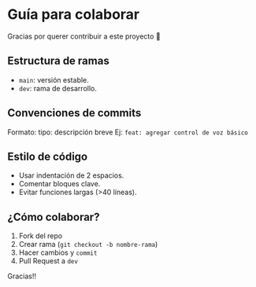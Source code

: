 # Guía para colaborar

Gracias por querer contribuir a este proyecto 🎉

## Estructura de ramas
- `main`: versión estable.
- `dev`: rama de desarrollo.

## Convenciones de commits
Formato: tipo: descripción breve
Ej: `feat: agregar control de voz básico`

## Estilo de código
- Usar indentación de 2 espacios.
- Comentar bloques clave.
- Evitar funciones largas (>40 líneas).

## ¿Cómo colaborar?
1. Fork del repo
2. Crear rama (`git checkout -b nombre-rama`)
3. Hacer cambios y `commit`
4. Pull Request a `dev`

Gracias!!

